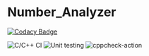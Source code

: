 # Number_Analyzer

[![Codacy Badge](https://api.codacy.com/project/badge/Grade/62432c8fd06648c4ab2f6940bac6e708)](https://app.codacy.com/gh/stepin105111/Number_Analyzer?utm_source=github.com&utm_medium=referral&utm_content=stepin105111/Number_Analyzer&utm_campaign=Badge_Grade)

![C/C++ CI](https://github.com/stepin105111/Number_Analyzer/workflows/C/C++%20CI/badge.svg)
![Unit testing](https://github.com/stepin105111/Number_Analyzer/workflows/Unit%20testing/badge.svg)
![cppcheck-action](https://github.com/stepin105111/Number_Analyzer/workflows/cppcheck-action/badge.svg)

